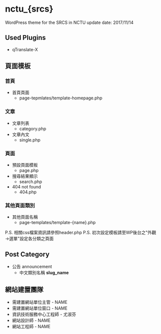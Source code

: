 # nctu_{srcs}
WordPress theme for the SRCS in NCTU
update date: 2017/11/14


## Used Plugins
- qTranslate-X

## 頁面模板

### 首頁
- 首頁頁面
	- page-tepmlates/template-homepage.php

### 文章
- 文章列表
	- category.php
- 文章內文
	- single.php

### 頁面
- 預設頁面模板
	- page.php
- 搜尋結果顯示
	- search.php
- 404 not found
	- 404.php

### 其他頁面類別
- 其他頁面名稱
	- page-templates/template-{name}.php

P.S. 相關css檔案資訊請參照header.php
P.S. 初次設定模板請至WP後台之"外觀→選單"設定各分類之頁面

## Post Category
- 公告 announcement
	- 中文類別名稱 **slug_name**


## 網站建置團隊
- 需建置網站單位主管 - NAME
- 需建置網站單位窗口 - NAME
- 資訊技術服務中心工程師 - 尤淑芬
- 網站設計師 - NAME
- 網站工程師 - NAME
